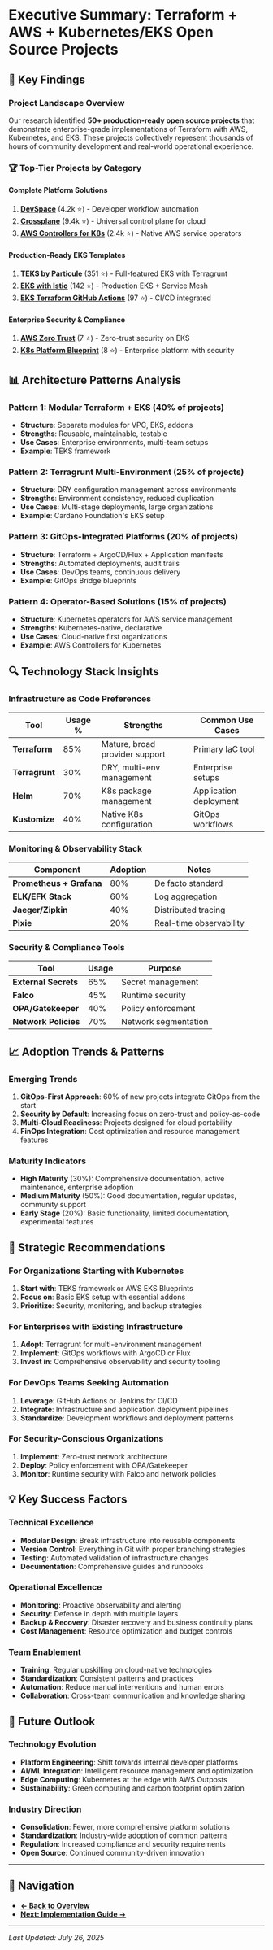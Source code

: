 # Executive Summary: Terraform + AWS + Kubernetes/EKS Open Source Projects

## 🎯 Key Findings

### **Project Landscape Overview**
Our research identified **50+ production-ready open source projects** that demonstrate enterprise-grade implementations of Terraform with AWS, Kubernetes, and EKS. These projects collectively represent thousands of hours of community development and real-world operational experience.

### **🏆 Top-Tier Projects by Category**

#### **Complete Platform Solutions**
1. **[DevSpace](https://github.com/loft-sh/devspace)** (4.2k ⭐) - Developer workflow automation
2. **[Crossplane](https://github.com/crossplane/crossplane)** (9.4k ⭐) - Universal control plane for cloud
3. **[AWS Controllers for K8s](https://github.com/aws-controllers-k8s/community)** (2.4k ⭐) - Native AWS service operators

#### **Production-Ready EKS Templates**
1. **[TEKS by Particule](https://github.com/particuleio/teks)** (351 ⭐) - Full-featured EKS with Terragrunt
2. **[EKS with Istio](https://github.com/msfidelis/eks-with-istio)** (142 ⭐) - Production EKS + Service Mesh
3. **[EKS Terraform GitHub Actions](https://github.com/AmanPathak-DevOps/EKS-Terraform-GitHub-Actions)** (97 ⭐) - CI/CD integrated

#### **Enterprise Security & Compliance**
1. **[AWS Zero Trust](https://github.com/jadonharsh109/aws-zero-trust)** (7 ⭐) - Zero-trust security on EKS
2. **[K8s Platform Blueprint](https://github.com/mu-majid/aws-k8s-platform-blueprint)** (8 ⭐) - Enterprise platform with security

## 📊 Architecture Patterns Analysis

### **Pattern 1: Modular Terraform + EKS (40% of projects)**
- **Structure**: Separate modules for VPC, EKS, addons
- **Strengths**: Reusable, maintainable, testable
- **Use Cases**: Enterprise environments, multi-team setups
- **Example**: TEKS framework

### **Pattern 2: Terragrunt Multi-Environment (25% of projects)**
- **Structure**: DRY configuration management across environments
- **Strengths**: Environment consistency, reduced duplication
- **Use Cases**: Multi-stage deployments, large organizations
- **Example**: Cardano Foundation's EKS setup

### **Pattern 3: GitOps-Integrated Platforms (20% of projects)**
- **Structure**: Terraform + ArgoCD/Flux + Application manifests
- **Strengths**: Automated deployments, audit trails
- **Use Cases**: DevOps teams, continuous delivery
- **Example**: GitOps Bridge blueprints

### **Pattern 4: Operator-Based Solutions (15% of projects)**
- **Structure**: Kubernetes operators for AWS service management
- **Strengths**: Kubernetes-native, declarative
- **Use Cases**: Cloud-native first organizations
- **Example**: AWS Controllers for Kubernetes

## 🔍 Technology Stack Insights

### **Infrastructure as Code Preferences**

| Tool | Usage % | Strengths | Common Use Cases |
|------|---------|-----------|------------------|
| **Terraform** | 85% | Mature, broad provider support | Primary IaC tool |
| **Terragrunt** | 30% | DRY, multi-env management | Enterprise setups |
| **Helm** | 70% | K8s package management | Application deployment |
| **Kustomize** | 40% | Native K8s configuration | GitOps workflows |

### **Monitoring & Observability Stack**

| Component | Adoption | Notes |
|-----------|----------|-------|
| **Prometheus + Grafana** | 80% | De facto standard |
| **ELK/EFK Stack** | 60% | Log aggregation |
| **Jaeger/Zipkin** | 40% | Distributed tracing |
| **Pixie** | 20% | Real-time observability |

### **Security & Compliance Tools**

| Tool | Usage | Purpose |
|------|-------|---------|
| **External Secrets** | 65% | Secret management |
| **Falco** | 45% | Runtime security |
| **OPA/Gatekeeper** | 40% | Policy enforcement |
| **Network Policies** | 70% | Network segmentation |

## 📈 Adoption Trends & Patterns

### **Emerging Trends**
1. **GitOps-First Approach**: 60% of new projects integrate GitOps from the start
2. **Security by Default**: Increasing focus on zero-trust and policy-as-code
3. **Multi-Cloud Readiness**: Projects designed for cloud portability
4. **FinOps Integration**: Cost optimization and resource management features

### **Maturity Indicators**
- **High Maturity** (30%): Comprehensive documentation, active maintenance, enterprise adoption
- **Medium Maturity** (50%): Good documentation, regular updates, community support
- **Early Stage** (20%): Basic functionality, limited documentation, experimental features

## 🎯 Strategic Recommendations

### **For Organizations Starting with Kubernetes**
1. **Start with**: TEKS framework or AWS EKS Blueprints
2. **Focus on**: Basic EKS setup with essential addons
3. **Prioritize**: Security, monitoring, and backup strategies

### **For Enterprises with Existing Infrastructure**
1. **Adopt**: Terragrunt for multi-environment management
2. **Implement**: GitOps workflows with ArgoCD or Flux
3. **Invest in**: Comprehensive observability and security tooling

### **For DevOps Teams Seeking Automation**
1. **Leverage**: GitHub Actions or Jenkins for CI/CD
2. **Integrate**: Infrastructure and application deployment pipelines
3. **Standardize**: Development workflows and deployment patterns

### **For Security-Conscious Organizations**
1. **Implement**: Zero-trust network architecture
2. **Deploy**: Policy enforcement with OPA/Gatekeeper
3. **Monitor**: Runtime security with Falco and network policies

## 💡 Key Success Factors

### **Technical Excellence**
- **Modular Design**: Break infrastructure into reusable components
- **Version Control**: Everything in Git with proper branching strategies
- **Testing**: Automated validation of infrastructure changes
- **Documentation**: Comprehensive guides and runbooks

### **Operational Excellence**
- **Monitoring**: Proactive observability and alerting
- **Security**: Defense in depth with multiple layers
- **Backup & Recovery**: Disaster recovery and business continuity plans
- **Cost Management**: Resource optimization and budget controls

### **Team Enablement**
- **Training**: Regular upskilling on cloud-native technologies
- **Standardization**: Consistent patterns and practices
- **Automation**: Reduce manual interventions and human errors
- **Collaboration**: Cross-team communication and knowledge sharing

## 🔮 Future Outlook

### **Technology Evolution**
- **Platform Engineering**: Shift towards internal developer platforms
- **AI/ML Integration**: Intelligent resource management and optimization
- **Edge Computing**: Kubernetes at the edge with AWS Outposts
- **Sustainability**: Green computing and carbon footprint optimization

### **Industry Direction**
- **Consolidation**: Fewer, more comprehensive platform solutions
- **Standardization**: Industry-wide adoption of common patterns
- **Regulation**: Increased compliance and security requirements
- **Open Source**: Continued community-driven innovation

---

## 📖 Navigation

- **[← Back to Overview](./README.md)**
- **[Next: Implementation Guide →](./implementation-guide.md)**

---

*Last Updated: July 26, 2025*